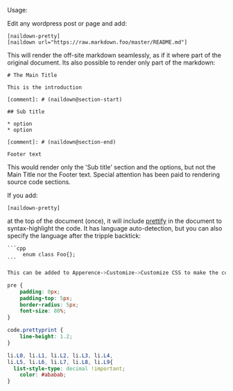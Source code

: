 
Usage: 

Edit any wordpress post or page and add:

```
[naildown-pretty]
[naildown url="https://raw.markdown.foo/master/README.md"]
```

This will render the off-site markdown seamlessly, as if it where part of the original document.
Its also possible to render only part of the markdown:

```
# The Main Title

This is the introduction

[comment]: # (naildown@section-start)

## Sub title

* option
* option

[comment]: # (naildown@section-end)

Footer text
```

This would render only the 'Sub title' section and the options, but not the Main Title nor the Footer text.
Special attention has been paid to rendering source code sections.

If you add:
```
[naildown-pretty]
```
at the top of the document (once), it will include [prettify](https://github.com/google/code-prettify) in the document to syntax-highlight the code. It has language auto-detection, but you can also specify the language after the tripple backtick:

    ```cpp
         enum class Foo{};
    ```

```css
This can be added to Apperence->Customize->Customize CSS to make the code block render more compact:

pre {
	padding: 0px;
	padding-top: 5px;
	border-radius: 5px;
	font-size: 80%;
}

code.prettyprint {
	line-height: 1.2;
}

li.L0, li.L1, li.L2, li.L3, li.L4,
li.L5, li.L6, li.L7, li.L8, li.L9{
  list-style-type: decimal !important;
	color: #ababab;
}

```
